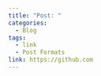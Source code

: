 ```yaml
---
title: "Post: "
categories:
  - Blog
tags:
  - link
  - Post Formats
link: https://github.com
---
```


